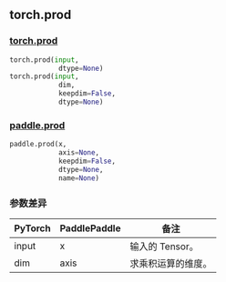 ## torch.prod
### [torch.prod](https://pytorch.org/docs/stable/generated/torch.prod.html?highlight=prod#torch.prod)


```python
torch.prod(input,
            dtype=None)
torch.prod(input,
            dim,
            keepdim=False,
            dtype=None)
```

### [paddle.prod](https://www.paddlepaddle.org.cn/documentation/docs/zh/api/paddle/prod_cn.html#prod)

```python
paddle.prod(x,
            axis=None,
            keepdim=False,
            dtype=None,
            name=None)
```
### 参数差异
| PyTorch       | PaddlePaddle | 备注                                                   |
| ------------- | ------------ | ------------------------------------------------------ |
| input        | x            | 输入的 Tensor。                   |
| dim          | axis         | 求乘积运算的维度。                 |
